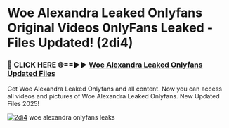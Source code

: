# Woe Alexandra Leaked Onlyfans Original Videos 0nlyFans Leaked - Files Updated! (2di4)

<h3>🔴 CLICK HERE 🌐==►► <a href="https://tinyurl.com/x26r9saj" rel="nofollow">Woe Alexandra Leaked Onlyfans Updated Files</a></h3>

Get Woe Alexandra Leaked Onlyfans and all content. Now you can access all videos and pictures of Woe Alexandra Leaked Onlyfans. New Updated Files 2025!

[![2di4](https://i.imgur.com/LkgZPqh.gif)](https://tinyurl.com/x26r9saj)
woe alexandra onlyfans leaks